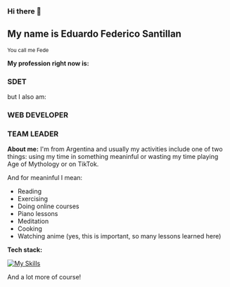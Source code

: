 ### Hi there 👋

## My name is Eduardo Federico Santillan
<sub>You call me Fede</sub>




**My profession right now is:**
### SDET

but I also am:
### WEB DEVELOPER
### TEAM LEADER






**About me:**
I'm from Argentina and usually my activities include one of two things: using my time in something meaninful or wasting my time playing Age of Mythology or on TikTok.

And for meaninful I mean:
- Reading
- Exercising
- Doing online courses
- Piano lessons
- Meditation
- Cooking
- Watching anime (yes, this is important, so many lessons learned here)

**Tech stack:**

[![My Skills](https://skillicons.dev/icons?i=laravel,mysql,selenium,java,linux,git,docker)](https://skillicons.dev)

And a lot more of course!

